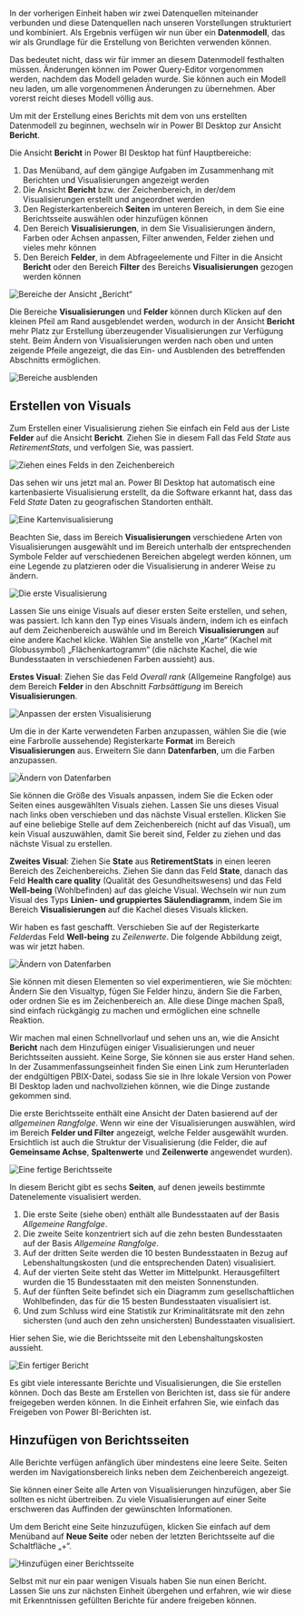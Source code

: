 In der vorherigen Einheit haben wir zwei Datenquellen miteinander verbunden und diese Datenquellen nach unseren Vorstellungen strukturiert und kombiniert. Als Ergebnis verfügen wir nun über ein **Datenmodell**, das wir als Grundlage für die Erstellung von Berichten verwenden können. 

Das bedeutet nicht, dass wir für immer an diesem Datenmodell festhalten müssen. Änderungen können im Power Query-Editor vorgenommen werden, nachdem das Modell geladen wurde. Sie können auch ein Modell neu laden, um alle vorgenommenen Änderungen zu übernehmen. Aber vorerst reicht dieses Modell völlig aus. 

Um mit der Erstellung eines Berichts mit dem von uns erstellten Datenmodell zu beginnen, wechseln wir in Power BI Desktop zur Ansicht **Bericht**.

Die Ansicht **Bericht** in Power BI Desktop hat fünf Hauptbereiche:

1. Das Menüband, auf dem gängige Aufgaben im Zusammenhang mit Berichten und Visualisierungen angezeigt werden
2. Die Ansicht **Bericht** bzw. der Zeichenbereich, in der/dem Visualisierungen erstellt und angeordnet werden
3. Den Registerkartenbereich **Seiten** im unteren Bereich, in dem Sie eine Berichtsseite auswählen oder hinzufügen können
4. Den Bereich **Visualisierungen**, in dem Sie Visualisierungen ändern, Farben oder Achsen anpassen, Filter anwenden, Felder ziehen und vieles mehr können
5. Den Bereich **Felder**, in dem Abfrageelemente und Filter in die Ansicht **Bericht** oder den Bereich **Filter** des Bereichs **Visualisierungen** gezogen werden können
   
![Bereiche der Ansicht „Bericht“](../media/pbid-visuals_01.png)

Die Bereiche **Visualisierungen** und **Felder** können durch Klicken auf den kleinen Pfeil am Rand ausgeblendet werden, wodurch in der Ansicht **Bericht** mehr Platz zur Erstellung überzeugender Visualisierungen zur Verfügung steht. Beim Ändern von Visualisierungen werden nach oben und unten zeigende Pfeile angezeigt, die das Ein- und Ausblenden des betreffenden Abschnitts ermöglichen.

![Bereiche ausblenden](../media/pbid-visuals_02.png)

## <a name="create-visuals"></a>Erstellen von Visuals
Zum Erstellen einer Visualisierung ziehen Sie einfach ein Feld aus der Liste **Felder** auf die Ansicht **Bericht**. Ziehen Sie in diesem Fall das Feld *State* aus *RetirementStats*, und verfolgen Sie, was passiert.

![Ziehen eines Felds in den Zeichenbereich](../media/pbid-visuals_03a.png)

Das sehen wir uns jetzt mal an. Power BI Desktop hat automatisch eine kartenbasierte Visualisierung erstellt, da die Software erkannt hat, dass das Feld *State* Daten zu geografischen Standorten enthält.

![Eine Kartenvisualisierung](../media/pbid-visuals_03.png)

Beachten Sie, dass im Bereich **Visualisierungen** verschiedene Arten von Visualisierungen ausgewählt und im Bereich unterhalb der entsprechenden Symbole Felder auf verschiedenen Bereichen abgelegt werden können, um eine Legende zu platzieren oder die Visualisierung in anderer Weise zu ändern. 

![Die erste Visualisierung](../media/pbid-visuals_04.png)

Lassen Sie uns einige Visuals auf dieser ersten Seite erstellen, und sehen, was passiert. Ich kann den Typ eines Visuals ändern, indem ich es einfach auf dem Zeichenbereich auswähle und im Bereich **Visualisierungen** auf eine andere Kachel klicke. Wählen Sie anstelle von „Karte“ (Kachel mit Globussymbol) „Flächenkartogramm“ (die nächste Kachel, die wie Bundesstaaten in verschiedenen Farben aussieht) aus.

**Erstes Visual**: Ziehen Sie das Feld *Overall rank* (Allgemeine Rangfolge) aus dem Bereich **Felder** in den Abschnitt *Farbsättigung* im Bereich **Visualisierungen**. 

![Anpassen der ersten Visualisierung](../media/pbid-visuals_04b.png)

Um die in der Karte verwendeten Farben anzupassen, wählen Sie die (wie eine Farbrolle aussehende) Registerkarte **Format** im Bereich **Visualisierungen** aus. Erweitern Sie dann **Datenfarben**, um die Farben anzupassen.

![Ändern von Datenfarben](../media/pbid-visuals_04c.png)

Sie können die Größe des Visuals anpassen, indem Sie die Ecken oder Seiten eines ausgewählten Visuals ziehen. Lassen Sie uns dieses Visual nach links oben verschieben und das nächste Visual erstellen. Klicken Sie auf eine beliebige Stelle auf dem Zeichenbereich (nicht auf das Visual), um kein Visual auszuwählen, damit Sie bereit sind, Felder zu ziehen und das nächste Visual zu erstellen.

**Zweites Visual**: Ziehen Sie **State** aus **RetirementStats** in einen leeren Bereich des Zeichenbereichs.  Ziehen Sie dann das Feld **State**, danach das Feld **Health care quality** (Qualität des Gesundheitswesens) und das Feld **Well-being** (Wohlbefinden) auf das gleiche Visual. Wechseln wir nun zum Visual des Typs **Linien- und gruppiertes Säulendiagramm**, indem Sie im Bereich **Visualisierungen** auf die Kachel dieses Visuals klicken.

Wir haben es fast geschafft. Verschieben Sie auf der Registerkarte *Felder*das Feld **Well-being** zu *Zeilenwerte*. Die folgende Abbildung zeigt, was wir jetzt haben.

![Ändern von Datenfarben](../media/pbid-visuals_04d.png)

Sie können mit diesen Elementen so viel experimentieren, wie Sie möchten: Ändern Sie den Visualtyp, fügen Sie Felder hinzu, ändern Sie die Farben, oder ordnen Sie es im Zeichenbereich an. Alle diese Dinge machen Spaß, sind einfach rückgängig zu machen und ermöglichen eine schnelle Reaktion.

Wir machen mal einen Schnellvorlauf und sehen uns an, wie die Ansicht **Bericht** nach dem Hinzufügen einiger Visualisierungen und neuer Berichtsseiten aussieht. Keine Sorge, Sie können sie aus erster Hand sehen. In der Zusammenfassungseinheit finden Sie einen Link zum Herunterladen der endgültigen PBIX-Datei, sodass Sie sie in Ihre lokale Version von Power BI Desktop laden und nachvollziehen können, wie die Dinge zustande gekommen sind. 

Die erste Berichtsseite enthält eine Ansicht der Daten basierend auf der *allgemeinen Rangfolge*. Wenn wir eine der Visualisierungen auswählen, wird im Bereich **Felder und Filter** angezeigt, welche Felder ausgewählt wurden. Ersichtlich ist auch die Struktur der Visualisierung (die Felder, die auf **Gemeinsame Achse**, **Spaltenwerte** und **Zeilenwerte** angewendet wurden).

![Eine fertige Berichtsseite](../media/pbid-visuals_05.png)

In diesem Bericht gibt es sechs **Seiten**, auf denen jeweils bestimmte Datenelemente visualisiert werden.

1. Die erste Seite (siehe oben) enthält alle Bundesstaaten auf der Basis *Allgemeine Rangfolge*.
2. Die zweite Seite konzentriert sich auf die zehn besten Bundesstaaten auf der Basis *Allgemeine Rangfolge*.
3. Auf der dritten Seite werden die 10 besten Bundesstaaten in Bezug auf Lebenshaltungskosten (und die entsprechenden Daten) visualisiert.
4. Auf der vierten Seite steht das Wetter im Mittelpunkt. Herausgefiltert wurden die 15 Bundesstaaten mit den meisten Sonnenstunden.
5. Auf der fünften Seite befindet sich ein Diagramm zum gesellschaftlichen Wohlbefinden, das für die 15 besten Bundesstaaten visualisiert ist.
6. Und zum Schluss wird eine Statistik zur Kriminalitätsrate mit den zehn sichersten (und auch den zehn unsichersten) Bundesstaaten visualisiert.

Hier sehen Sie, wie die Berichtsseite mit den Lebenshaltungskosten aussieht.

![Ein fertiger Bericht](../media/pbid-visuals_06.png)

Es gibt viele interessante Berichte und Visualisierungen, die Sie erstellen können. Doch das Beste am Erstellen von Berichten ist, dass sie für andere freigegeben werden können. In die Einheit erfahren Sie, wie einfach das Freigeben von Power BI-Berichten ist.

## <a name="adding-report-pages"></a>Hinzufügen von Berichtsseiten

Alle Berichte verfügen anfänglich über mindestens eine leere Seite. Seiten werden im Navigationsbereich links neben dem Zeichenbereich angezeigt. 

Sie können einer Seite alle Arten von Visualisierungen hinzufügen, aber Sie sollten es nicht übertreiben. Zu viele Visualisierungen auf einer Seite erschweren das Auffinden der gewünschten Informationen.

Um dem Bericht eine Seite hinzuzufügen, klicken Sie einfach auf dem Menüband auf **Neue Seite** oder neben der letzten Berichtsseite auf die Schaltfläche „+“.

![Hinzufügen einer Berichtsseite](../media/pbid-visuals_09.png)

Selbst mit nur ein paar wenigen Visuals haben Sie nun einen Bericht. Lassen Sie uns zur nächsten Einheit übergehen und erfahren, wie wir diese mit Erkenntnissen gefüllten Berichte für andere freigeben können.